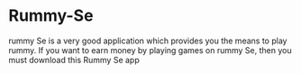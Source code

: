 # Rummy-Se
rummy Se is a very good application which provides you the means to play rummy. If you want to earn money by playing games on rummy Se, then you must download this Rummy Se app
